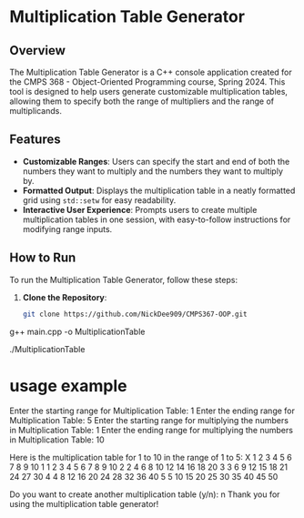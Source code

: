 # Multiplication Table Generator

## Overview
The Multiplication Table Generator is a C++ console application created for the CMPS 368 - Object-Oriented Programming course, Spring 2024. This tool is designed to help users generate customizable multiplication tables, allowing them to specify both the range of multipliers and the range of multiplicands.

## Features
- **Customizable Ranges**: Users can specify the start and end of both the numbers they want to multiply and the numbers they want to multiply by.
- **Formatted Output**: Displays the multiplication table in a neatly formatted grid using `std::setw` for easy readability.
- **Interactive User Experience**: Prompts users to create multiple multiplication tables in one session, with easy-to-follow instructions for modifying range inputs.

## How to Run
To run the Multiplication Table Generator, follow these steps:

1. **Clone the Repository**:
   ```bash
   git clone https://github.com/NickDee909/CMPS367-OOP.git

g++ main.cpp -o MultiplicationTable

./MultiplicationTable

# usage example 

Enter the starting range for Multiplication Table: 1
Enter the ending range for Multiplication Table: 5
Enter the starting range for multiplying the numbers in Multiplication Table: 1
Enter the ending range for multiplying the numbers in Multiplication Table: 10

Here is the multiplication table for 1 to 10 in the range of 1 to 5:
    X    1    2    3    4    5    6    7    8    9   10
    1    1    2    3    4    5    6    7    8    9   10
    2    2    4    6    8   10   12   14   16   18   20
    3    3    6    9   12   15   18   21   24   27   30
    4    4    8   12   16   20   24   28   32   36   40
    5    5   10   15   20   25   30   35   40   45   50

Do you want to create another multiplication table (y/n): n
Thank you for using the multiplication table generator!

#

